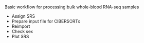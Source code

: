 Basic workflow for processing bulk whole-blood RNA-seq samples

- Assign SRS
- Prepare input file for CIBERSORTx
- Reimport
- Check sex
- Plot SRS
